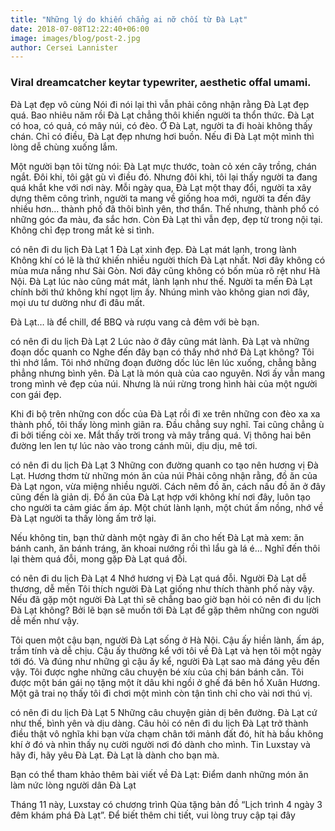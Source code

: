 ```yaml
---
title: "Những lý do khiến chẳng ai nỡ chối từ Đà Lạt"
date: 2018-07-08T12:22:40+06:00
image: images/blog/post-2.jpg
author: Cersei Lannister
---
```


### Viral dreamcatcher keytar typewriter, aesthetic offal umami.

Đà Lạt đẹp vô cùng
Nói đi nói lại thì vẫn phải công nhận rằng Đà Lạt đẹp quá. Bao nhiêu năm rồi Đà Lạt chẳng thôi khiến người ta thổn thức. Đà Lạt có hoa, có quả, có mây núi, có đèo. Ở Đà Lạt, người ta đi hoài không thấy chán. Chỉ có điều, Đà Lạt đẹp nhưng hơi buồn. Nếu đi Đà Lạt một mình thì lòng dễ chùng xuống lắm.

Một người bạn tôi từng nói: Đà Lạt mực thước, toàn cỏ xén cây trồng, chán ngắt. Đôi khi, tôi gật gù vì điều đó. Nhưng đôi khi, tôi lại thấy người ta đang quá khắt khe với nơi này. Mỗi ngày qua, Đà Lạt một thay đổi, người ta xây dựng thêm công trình, người ta mang về giống hoa mới, người ta đến đây nhiều hơn… thành phố đã thôi bình yên, thơ thẩn. Thế nhưng, thành phố có những góc đa màu, đa sắc hơn. Còn Đà Lạt thì vẫn đẹp, đẹp từ trong nội tại. Không chỉ đẹp trong mắt kẻ si tình.

có nên đi du lịch Đà Lạt 1
Đà Lạt xinh đẹp.
Đà Lạt mát lạnh, trong lành
Không khí có lẽ là thứ khiến nhiều người thích Đà Lạt nhất. Nơi đây không có mùa mưa nắng như Sài Gòn. Nơi đây cũng không có bốn mùa rõ rệt như Hà Nội. Đà Lạt lúc nào cũng mát mát, lành lạnh như thế. Người ta mến Đà Lạt chính bởi thứ không khí ngọt lịm ấy. Nhúng mình vào không gian nơi đây, mọi ưu tư dường như đi đâu mất.

Đà Lạt… là để chill, để BBQ và rượu vang cả đêm với bè bạn.

có nên đi du lịch Đà Lạt 2
Lúc nào ở đây cũng mát lành.
Đà Lạt và những đoạn dốc quanh co
Nghe đến đây bạn có thấy nhớ nhớ Đà Lạt không? Tôi thì nhớ lắm. Tôi nhớ những đoạn đường dốc lúc lên lúc xuống, chẳng bằng phẳng nhưng bình yên. Đà Lạt là món quà của cao nguyên. Nơi ấy vẫn mang trong mình vẻ đẹp của núi. Nhưng là núi rừng trong hình hài của một người con gái đẹp.

Khi đi bộ trên những con dốc của Đà Lạt rồi đi xe trên những con đèo xa xa thành phố, tôi thấy lòng mình giãn ra. Đầu chẳng suy nghĩ. Tai cũng chẳng ù đi bởi tiếng còi xe. Mắt thấy trời trong và mây trắng quá. Vị thông hai bên đường len len tự lúc nào vào trong cánh mũi, dịu dịu, mê tơi.

có nên đi du lịch Đà Lạt 3
Những con đường quanh co tạo nên hương vị Đà Lạt.
Hương thơm từ những món ăn của núi
Phải công nhận rằng, đồ ăn của Đà Lạt ngon, vừa miệng nhiều người. Cách nêm đồ ăn, cách nấu đồ ăn ở đây cũng đến là giản dị. Đồ ăn của Đà Lạt hợp với không khí nơi đây, luôn tạo cho người ta cảm giác ấm áp. Một chút lành lạnh, một chút ấm nồng, nhớ về Đà Lạt người ta thấy lòng ấm trở lại.

Nếu không tin, bạn thử dành một ngày đi ăn cho hết Đà Lạt mà xem: ăn bánh canh, ăn bánh tráng, ăn khoai nướng rồi thì lẩu gà lá é… Nghĩ đến thôi lại thèm quá đỗi, mong gặp Đà Lạt quá đỗi.

có nên đi du lịch Đà Lạt 4
Nhớ hương vị Đà Lạt quá đỗi.
Người Đà Lạt dễ thương, dễ mến
Tôi thích người Đà Lạt giống như thích thành phố này vậy. Nếu đã gặp một người Đà Lạt thì sẽ chẳng bao giờ bạn hỏi có nên đi du lịch Đà Lạt không? Bởi lẽ bạn sẽ muốn tới Đà Lạt để gặp thêm những con người dễ mến như vậy.

Tôi quen một cậu bạn, người Đà Lạt sống ở Hà Nội. Cậu ấy hiền lành, ấm áp, trầm tính và dễ chịu. Cậu ấy thường kể với tôi về Đà Lạt và hẹn tôi một ngày tới đó. Và đúng như những gì cậu ấy kể, người Đà Lạt sao mà đáng yêu đến vậy. Tôi được nghe những câu chuyện bé xíu của chị bán bánh căn. Tôi được một bán gái nọ tặng một ít dâu khi ngồi ở ghế đá bên hồ Xuân Hương. Một gã trai nọ thấy tôi đi chơi một mình còn tận tình chỉ cho vài nơi thú vị.

có nên đi du lịch Đà Lạt 5
Những câu chuyện giản dị bên đường.
Đà Lạt cứ như thế, bình yên và dịu dàng. Câu hỏi có nên đi du lịch Đà Lạt trở thành điều thật vô nghĩa khi bạn vừa chạm chân tới mảnh đất đó, hít hà bầu không khí ở đó và nhìn thấy nụ cười người nơi đó dành cho mình. Tin Luxstay và hãy đi, hãy yêu Đà Lạt. Đà Lạt là dành cho bạn mà.

Bạn có thể tham khảo thêm bài viết về Đà Lạt: Điểm danh những món ăn làm nức lòng người dân Đà Lạt

Tháng 11 này, Luxstay có chương trình Qùa tặng bản đồ “Lịch trình 4 ngày 3 đêm khám phá Đà Lạt”. Để biết thêm chi tiết, vui lòng truy cập tại đây